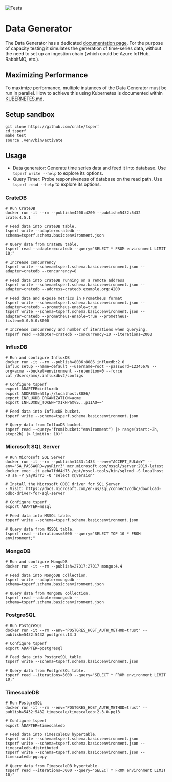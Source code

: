 ![Tests](https://github.com/crate/tsperf/workflows/Tests/badge.svg)

# Data Generator

The Data Generator has a dedicated [documentation page](tsperf/write/README.md).
For the purpose of capacity testing it simulates the generation of time-series
data, without the need to set up an ingestion chain (which could be Azure IoTHub, RabbitMQ, etc.).

## Maximizing Performance

To maximize performance, multiple instances of the Data Generator must be run in parallel.
How to achieve this using Kubernetes is documented within [KUBERNETES.md](KUBERNETES.md).

## Setup sandbox
```shell
git clone https://github.com/crate/tsperf
cd tsperf
make test
source .venv/bin/activate
```

## Usage

- Data generator: Generate time series data and feed it into database.
  Use `tsperf write --help` to explore its options.
- Query Timer: Probe responsiveness of database on the read path.
  Use `tsperf read --help` to explore its options.


### CrateDB
```shell
# Run CrateDB
docker run -it --rm --publish=4200:4200 --publish=5432:5432 crate:4.5.1

# Feed data into CrateDB table.
tsperf write --adapter=cratedb --schema=tsperf.schema.basic:environment.json

# Query data from CrateDB table.
tsperf read --adapter=cratedb --query="SELECT * FROM environment LIMIT 10;"
```

```shell
# Increase concurrency
tsperf write --schema=tsperf.schema.basic:environment.json --adapter=cratedb --concurrency=8

# Feed data into CrateDB running on a remote address
tsperf write --schema=tsperf.schema.basic:environment.json --adapter=cratedb --address=cratedb.example.org:4200

# Feed data and expose metrics in Prometheus format
tsperf write --schema=tsperf.schema.basic:environment.json --adapter=cratedb --prometheus-enable=true
tsperf write --schema=tsperf.schema.basic:environment.json --adapter=cratedb --prometheus-enable=true --prometheus-listen=0.0.0.0:8000

# Increase concurrency and number of iterations when querying.
tsperf read --adapter=cratedb --concurrency=10 --iterations=2000
```


### InfluxDB
```shell
# Run and configure InfluxDB
docker run -it --rm --publish=8086:8086 influxdb:2.0
influx setup --name=default --username=root --password=12345678 --org=acme --bucket=environment --retention=0 --force
cat /Users/amo/.influxdbv2/configs

# Configure tsperf
export ADAPTER=influxdb
export ADDRESS=http://localhost:8086/
export INFLUXDB_ORGANIZATION=acme
export INFLUXDB_TOKEN="X1kHPaXvS...p1IAQ=="
 
# Feed data into InfluxDB bucket.
tsperf write --schema=tsperf.schema.basic:environment.json

# Query data from InfluxDB bucket.
tsperf read --query='from(bucket:"environment") |> range(start:-2h, stop:2h) |> limit(n: 10)'
```


### Microsoft SQL Server
```shell
# Run Microsoft SQL Server
docker run -it --rm --publish=1433:1433 --env="ACCEPT_EULA=Y" --env="SA_PASSWORD=yayRirr3" mcr.microsoft.com/mssql/server:2019-latest
docker exec -it aeba7fdd4d73 /opt/mssql-tools/bin/sqlcmd -S localhost -U sa -P yayRirr3 -Q "select @@Version"

# Install the Microsoft ODBC driver for SQL Server
- Visit: https://docs.microsoft.com/en-us/sql/connect/odbc/download-odbc-driver-for-sql-server

# Configure tsperf
export ADAPTER=mssql

# Feed data into MSSQL table.
tsperf write --schema=tsperf.schema.basic:environment.json

# Query data from MSSQL table.
tsperf read --iterations=3000 --query="SELECT TOP 10 * FROM environment;"
```


### MongoDB
```shell
# Run and configure MongoDB
docker run -it --rm --publish=27017:27017 mongo:4.4

# Feed data into MongoDB collection.
tsperf write --adapter=mongodb --schema=tsperf.schema.basic:environment.json

# Query data from MongoDB collection.
tsperf read --adapter=mongodb --schema=tsperf.schema.basic:environment.json
```


### PostgreSQL
```shell
# Run PostgreSQL
docker run -it --rm --env="POSTGRES_HOST_AUTH_METHOD=trust" --publish=5432:5432 postgres:13.3

# Configure tsperf
export ADAPTER=postgresql

# Feed data into PostgreSQL table.
tsperf write --schema=tsperf.schema.basic:environment.json

# Query data from PostgreSQL table.
tsperf read --iterations=3000 --query="SELECT * FROM environment LIMIT 10;"
```


### TimescaleDB
```shell
# Run PostgreSQL
docker run -it --rm --env="POSTGRES_HOST_AUTH_METHOD=trust" --publish=5432:5432 timescale/timescaledb:2.3.0-pg13

# Configure tsperf
export ADAPTER=timescaledb

# Feed data into TimescaleDB hypertable.
tsperf write --schema=tsperf.schema.basic:environment.json
tsperf write --schema=tsperf.schema.basic:environment.json --timescaledb-distributed
tsperf write --schema=tsperf.schema.basic:environment.json --timescaledb-pgcopy

# Query data from TimescaleDB hypertable.
tsperf read --iterations=3000 --query="SELECT * FROM environment LIMIT 10;"
```
